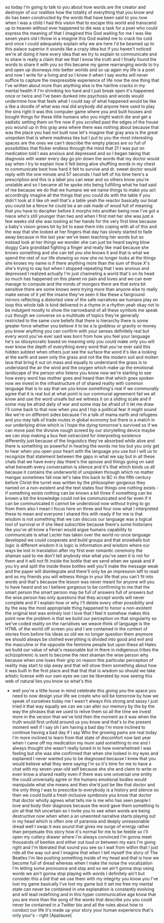
so today I&#39;m going to talk to you about
how words are the creator and destroyer
of our realities how the totality of
everything that you know and do has been
constructed by the words that have been
said to you now when I was a child I had
this vision that to escape this world
and transcend up to heaven without ever
happened to die was a task for a poet
who could express the meaning of that I
imagined this God waiting for me I was
like seven years old I throw in a
imagine this God waited me to crack his
cold and once I could adequately explain
why we are here
I&#39;d be beamed up to this palace superior
it sounds like a crazy idea but if you
haven&#39;t noticed we&#39;re all doing it here
every idea that we try to explain to
communicate and to share is really a
claim that we that I know the truth and
I finally found the words to share it
with you so this became my game
rearranging words to try and open up
doorways into better worlds and so up
again my life is a poet and now I write
for a living and so I know it when I say
works will never suffice to capture the
inexpressible experience of life now the
one thing that I&#39;ve written about more
than anything else is the hairline
cracks in my mental health if I&#39;m
shrinking too hard and I just break open
it&#39;s happened once or twice and I&#39;ve
been dunked into psychosis and words
would undermine how that feels
what I could say of what happened would
be like a like a doodle of what was real
did anybody did anyone here used to play
the sins right it was this computer game
where you and built houses and bought
things for these little humans who you
might watch die and get a sadistic
setting them on fire now if you scrolled
past the edges of the house you wound up
in this gray area where there was
nothing about because that was the place
you had not built now let&#39;s imagine that
gray area is the great unspoken that is
where madness lies but I put to you the
most interesting spaces are the ones we
can&#39;t describe the empty places are so
full of possibilities that flicker
endless through the mind that 21 I was
put on medication told I was anxious and
depressed and so I began taking that
diagnosis with water every day
go pin down the words that my doctor
would say when I try to explain how it
felt being alive shuffling words in my
chest to communicate best how hard it
felt to survive and dr. sweet doctor
would reply with the one minute and 57
seconds I had left of his time here&#39;s a
prescription and this is a label you can
wear and so others know you&#39;re unstable
and so I became all he spoke into being
fulfilling what he had said of me
because we do that we humans we we name
things to make you act accordingly
imagine all the things that you could do
with the table if you didn&#39;t look at it
like oh well that&#39;s a table yeah the
reactor basically our boat you could be
a fence he could be a an oak made of
wood full of meaning that you have to
decipher before it morphs into another
being now I&#39;ve got a niece who&#39;s still
younger than two and when I first met
her she was just a few weeks old she was
looking at her hands for the very first
time because a baby&#39;s vision grows bit
by bit to ease them into coping with all
of this and the way that she looked at
her fingers that day has slowly started
to fade away because in the last year
we&#39;ve been teaching her words but so
instead
look at her things we wonder she can
just be heard saying blow doggy Cara
granddad fighting a finger and really
like mad because she knows something and
she can tell you she knows it and that
is what we spend the rest of our life
showing so now she no longer looks at
the things she knows my name is if there
anything more than the sum of those X&#39;s
she&#39;s trying to say but when I stopped
repeating that I was anxious and
depressed I realized actually I&#39;m just
channeling a world that&#39;s on its head so
much has happened on this planet no pain
and loves and we can ever manage to
compute and the minds of mongers there
are that extra bit sensitive there are
some knows were trying more than anyone
else to really make sense of it yet the
insane they&#39;ve seen it like these a
fairground mirrors reflecting a
distorted view of the safe narratives we
humans play on loop this whole talk is
kind
delivered in a rhyme in a rhythm yeah
okay not to be indulgent mostly to show
the narrowband of all these symbols me
speak cuz though we converse on a
multitude of topics they&#39;re generally
restricted to the same core beliefs that
there is hierarchy there is some greater
force whether you believe it to be a la
goddess or gravity or money you know
anything you can confirm with your
senses definitely real but every word
you&#39;ve ever said was born from how you
feel your language he&#39;s so idiosyncratic
based on meaning only you could make
only you will ever know the depth of
everything every word that you&#39;ve ever
said this hidden subtext when others
just see the surface the word it&#39;s like
a looking at the earth and seen only the
grass and not the the modern soil and
molten lava that bring it out on mass
and equally to understand the grass is
to understand the air the wind and the
oxygen which make up the emotional
landscape of the person who listens you
know now we&#39;re starting to see how every
word has mother goes and heard than that
which goes spoken now we invest in the
infrastructure of of shared reality with
common language that is to say that we
you know something&#39;s real if we
communally agree that it is real but at
what point is our communal agreement
fail we all know and use the word unsafe
but we witness it on a sliding scale and
if some may be afraid daily of war and
some may be afraid of it let me draw
I&#39;ll come back to that now when you and
I top a political fear it might sound
like we&#39;re on different sides because
I&#39;m a talk of mama earth and refugees
and you may talk of trade routes in
global economy but
there is a match in our underlying drive
which is I hope the dying tomorrow&#39;s
survived so if we can move past the
divisive nough screed by our
storytelling device maybe we can stop
making a bus feel ostracized for
interpreting existence differently just
because of the linguistics they&#39;ve
absorbed while alive and there is
something so powerful in hearing the
words me too but you only get to hear
when you open your heart with the
language you use but I will us to
recognize that statement between the
gaps in what we say but in all these
chats that we have every day there&#39;s the
spouse and things going on said what
beneath every conversation is silence
and it&#39;s that which binds us all because
it contains the underworld of unspoken
through which no matter mangas sometimes
fall now let&#39;s take this back to BC in
the fifth century before Christ the
turret was written by the philosopher
gorgeous
they named on a non-existent and the
text states four things one nothing
exists - if something exists nothing can
be known a bit three if something can be
known a bit the knowledge could not be
communicated and far even if it can be
communicated it cannot be understood now
without trying to go from them also I
mean I focus here on three and four now
what I interpreted these to mean and
everyone I shared this with ready if for
me is that wisdom is not something that
we can discuss our language was a
logical tool of survival or if she liked
subscrible because there&#39;s some
historians like you&#39;ve all know a
Ferrari would argue
humans capability to communicate is what
Lecter has taken over the world no once
language developed we could cooperate
and build groups and that snowballs but
logic is different wisdom it is logic is
information and wisdom where our ways be
lost in translation after my first ever
romantic ceremony the shaman said to me
don&#39;t tell anybody else what you&#39;ve seen
it is not for them and it will not fit
inside the bottle that we send when we
speak and if you try and split the
inside these bottles well you&#39;ll make
the message weak and the paper will
disintegrate and there&#39;ll only be an
impression left to read and so my
friends you will witness things in your
life that you can&#39;t fit into words and
that&#39;s because the lesson was never
meant for anyone will you to have heard
and so I believe gorgeous to be
confirming to me that the smart person
the smart person may be full of answers
full of answers but the wise person has
only questions that they accept words
will never complete and if I explain how
or why I&#39;ll delete every other
possibility and by the way the most
appropriate thing happened to honor a
non-existent the original text was
entirely lost I love that I feel it
somehow makes this point now the problem
is that we build our perception on that
singularity so we&#39;ve coded reality on
the narratives we weave think of
language is the HTML of the world off
screen you and I are contained in the
context of stories from before his ideas
so old
we no longer question them anymore we
should always be clothed everything is
divided into good and evil and the
masculine or the opposite the feminine
people but upon these all
Hales we build our value of what&#39;s
reasonable but in there in indigenous
tribes the schizophrenic is sent to
become the next shaman the wise person
why because when one loses their grip on
reason this particular perception of
reality may start to slip away and that
will show them something about how it
was built in the first place and that
that that is wisdom so should we take
artistic license with our own eyes we
can be liberated by now seeing this web
of natural lies you know so what&#39;s this
- well you&#39;re a little loose in mind
celebrate this giving you the space you
need to now design your life we create
who will be tomorrow by how we speak of
ourselves today me I wasn&#39;t always this
strong and sassy I just tried it that
way
equally we can we can alter our memory
by the by the way the phrases that we
used to relive them so all the time we
invest more in the version that we&#39;ve
told then the moment as it was when the
truth would first unfold around us you
know and that&#39;s to the present moment
well if I say oh I am having a bad day
I&#39;m more inclined to continue having a
bad day if I say Who the growing pains
are real today I&#39;m more inclined to
learn from that state of discomfort now
last year when I came off my medication
my mum said something to me and I always
thought she wasn&#39;t really tuned in to
how overwhelmed I was feeling but she
was she confirmed that when she looked
in my eyes and explained I never wanted
you to be diagnosed because I knew that
you would believe what they were saying
I&#39;m so it&#39;s time for me to have a chat
with my seven-year-old self because she
she
and claim to write or even know a shared
reality even if there was one universal
one entity the could universally agree
or the humans emotional bodies would
manipulate what she means and then she&#39;d
just be like that doctor and the only
thing I was to prescribe to everybody is
a history and silence so then we could
build a fresh inclusive symbiosis you
know that doctor that doctor wholly
agrees what tells me is me who has seen
people I love and body their diagnosis
because the word gave them something to
pin all that felt uncertain so I invite
you to see when words are being
destructive now when when a an unwonted
narrative starts playing out in my head
which is often one of paranoia and
deeply unreasonable dread
well I swap it was sound that gives me
surge of energy rather than perpetuate
this story how it&#39;s normal for me to be
feeble so I&#39;ll open my cutlery drawer
where I&#39;m always convinced I&#39;m gonna
meet thousands of beetles and either out
loud or between my ears I&#39;m going right
and I&#39;m liberated that sound you see so
I wait from within that I just ride all
the way out and I imagine that when I
tell myself the story of The Beatles I&#39;m
like pushing something inside of my head
and that is how we become full of dread
whereas when I make the noise the
vocalization I&#39;m letting some pronounce
and stay and so we ain&#39;t gonna stop
using words we ain&#39;t gonna stop playing
with words I definitely ain&#39;t but
consider this a bid that we use them
with my integrity
you know you I&#39;ve lost my game basically
I&#39;ve lost my game but it set me free
my mental state can never be contained
in one explanation is constantly
evolving and will lead redefining and in
this hyper communicative age know that
you are more than the song of the words
that describe you
you could never be contained in a
Twitter bio and all the rules about how
to conduct our life it&#39;s made up your
story your human experience
that&#39;s only your&#39;s - right
[Applause]
